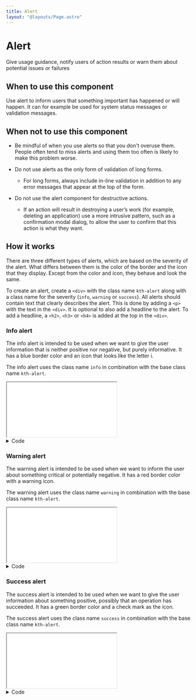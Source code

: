 ```yaml
---
title: Alert
layout: "@layouts/Page.astro"
---
```


# Alert

<p class="lead">Give usage guidance, notify users of action results or warn them about potential issues or failures</p>

## When to use this component

Use alert to inform users that something important has happened or will happen. It can for example be used for system status messages or validation messages.

## When not to use this component

- Be mindful of when you use alerts so that you don't overuse them. People often tend to miss alerts and using them too often is likely to make this problem worse.

- Do not use alerts as the only form of validation of long forms.

  - For long forms, always include in-line validation in addition to any error messages that appear at the top of the form.

- Do not use the alert component for destructive actions.
  - If an action will result in destroying a user’s work (for example, deleting an application) use a more intrusive pattern, such as a confirmation modal dialog, to allow the user to confirm that this action is what they want.

## How it works

There are three different types of alerts, which are based on the severity of the alert. What differs between them is the color of the border and the icon that they display. Except from the color and icon, they behave and look the same.

To create an alert, create a `<div>` with the class name `kth-alert` along with a class name for the severity (`info`, `warning` or `success`). All alerts should contain text that clearly describes the alert. This is done by adding a `<p>` with the text in the `<div>`. It is optional to also add a headline to the alert. To add a headline, a `<h2>`, `<h3>` or `<h4>` is added at the top in the `<div>`.

### Info alert

The info alert is intended to be used when we want to give the user information that is neither positive nor negative, but purely informative. It has a blue border color and an icon that looks like the letter i.

The info alert uses the class name `info` in combination with the base class name `kth-alert`.

<iframe src="/style/en/examples/alert/info"></iframe>

<details>
<summary>Code</summary>

<div>

```html
<div class="kth-alert info">
  <h2>An informative alert</h2>
</div>
```

```scss
@use "@kth/style/scss/alert/info.scss";
```

</div>
</details>

### Warning alert

The warning alert is intended to be used when we want to inform the user about something critical or potentially negative. It has a red border color with a warning icon.

The warning alert uses the class name `warning` in combination with the base class name `kth-alert`.

<iframe src="/style/en/examples/alert/warning"></iframe>

<details>
<summary>Code</summary>

<div>

```html
<div class="kth-alert warning">
  <h2>An alert that warns the user about something</h2>
</div>
```

```scss
@use "@kth/style/scss/components/alert.scss";
```

</div>
</details>

### Success alert

The success alert is intended to be used when we want to give the user information about something positive, possibly that an operation has succeeded. It has a green border color and a check mark as the icon.

The success alert uses the class name `success` in combination with the base class name `kth-alert`.

<iframe src="/style/en/examples/alert/success"></iframe>

<details>
<summary>Code</summary>

<div>

```html
<div class="kth-alert success">
  <h2>An alert that informs the user about something successful</h2>
</div>
```

```scss
@use "@kth/style/scss/components/alert.scss";
```

</div>
</details>
